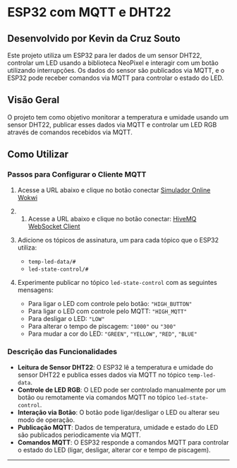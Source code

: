 # ESP32 com MQTT e DHT22

## Desenvolvido por Kevin da Cruz Souto

Este projeto utiliza um ESP32 para ler dados de um sensor DHT22, controlar um LED usando a biblioteca NeoPixel e interagir com um botão utilizando interrupções. Os dados do sensor são publicados via MQTT, e o ESP32 pode receber comandos via MQTT para controlar o estado do LED.

## Visão Geral

O projeto tem como objetivo monitorar a temperatura e umidade usando um sensor DHT22, publicar esses dados via MQTT e controlar um LED RGB através de comandos recebidos via MQTT.

## Como Utilizar

### Passos para Configurar o Cliente MQTT

1. Acesse a URL abaixo e clique no botão conectar
   [Simulador Online Wokwi]([http://www.hivemq.com/demos/websocket-client/](https://wokwi.com/projects/402577585675949057))
  
2. 1. Acesse a URL abaixo e clique no botão conectar:
   [HiveMQ WebSocket Client](http://www.hivemq.com/demos/websocket-client/)

3. Adicione os tópicos de assinatura, um para cada tópico que o ESP32 utiliza:
   - `temp-led-data/#`
   - `led-state-control/#`

4. Experimente publicar no tópico `led-state-control` com as seguintes mensagens:
   - Para ligar o LED com controle pelo botão: `"HIGH_BUTTON"`
   - Para ligar o LED com controle pelo MQTT: `"HIGH_MQTT"`
   - Para desligar o LED: `"LOW"`
   - Para alterar o tempo de piscagem: `"1000"` ou `"300"`
   - Para mudar a cor do LED: `"GREEN"`, `"YELLOW"`, `"RED"`, `"BLUE"`

### Descrição das Funcionalidades

- **Leitura de Sensor DHT22**: O ESP32 lê a temperatura e umidade do sensor DHT22 e publica esses dados via MQTT no tópico `temp-led-data`.
- **Controle de LED RGB**: O LED pode ser controlado manualmente por um botão ou remotamente via comandos MQTT no tópico `led-state-control`.
- **Interação via Botão**: O botão pode ligar/desligar o LED ou alterar seu modo de operação.
- **Publicação MQTT**: Dados de temperatura, umidade e estado do LED são publicados periodicamente via MQTT.
- **Comandos MQTT**: O ESP32 responde a comandos MQTT para controlar o estado do LED (ligar, desligar, alterar cor e tempo de piscagem).

---

